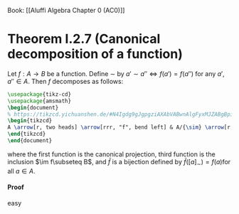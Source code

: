 Book: [[Aluffi Algebra Chapter 0 (AC0)]]
# Theorem I.2.7 (Canonical decomposition of a function)
Let $f:A\to B$ be a function.
Define $\sim$ by $a'\sim a''\iff f(a')=f(a'')$ for any $a',a''\in A$.
Then $f$ decomposes as follows: 
```tikz
\usepackage{tikz-cd}
\usepackage{amsmath}
\begin{document}
% https://tikzcd.yichuanshen.de/#N4Igdg9gJgpgziAXAbVABwnAlgFyxMJZABgBpiBdUkANwEMAbAVxiRAEEQBfU9TXfIRQBGclVqMWbdgHpgAHXnYAtl268QGbHgJEATGOr1mrRCEUQ0MAE50cEa2DrKYwLKoAEAM3V9tgogBmQwkTNgAhbnEYKABzeCJQL2sIZSQyEHskURAACxg6KDYcAHcIfMKEHiSUtMQcrMQDUKkzRRUQagY6ACMYBgAFfh0hEAYYLxxfEGTU7OpG5uNW83keumtgLzUu3v6h-10zayxY3KnqmdqkZsbgzLosBjZciAgAa2nZuoy76j6wEVEIEMnBclhJukjJJTDMolwgA
\begin{tikzcd}
A \arrow[r, two heads] \arrow[rrr, "f", bend left] & A/{\sim} \arrow[r, "\sim"] \arrow[r, "\bar{f}"'] & \operatorname{im} f \arrow[r, hook] & B
\end{tikzcd}
\end{document}
```
where the first function is the canonical projection, third function is the inclusion $\im f\subseteq B$, and $\bar{f}$ is a bijection defined by $\bar{f}([a]_{\sim})=f(a)$for all $a\in A$.
#### Proof
easy